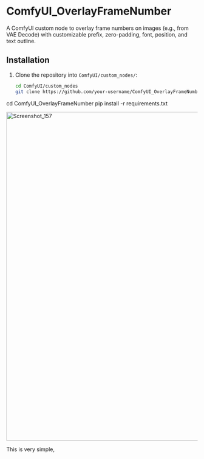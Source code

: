 # ComfyUI_OverlayFrameNumber

A ComfyUI custom node to overlay frame numbers on images (e.g., from VAE Decode) with customizable prefix, zero-padding, font, position, and text outline.

## Installation
1. Clone the repository into `ComfyUI/custom_nodes/`:
   ```bash
   cd ComfyUI/custom_nodes
   git clone https://github.com/your-username/ComfyUI_OverlayFrameNumber.git

cd ComfyUI_OverlayFrameNumber
pip install -r requirements.txt


<img width="1548" height="864" alt="Screenshot_157" src="https://github.com/user-attachments/assets/e3101619-391f-40bd-b3ae-9c9a5b35c236" />

This is very simple, 
